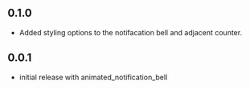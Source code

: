 ## 0.1.0

* Added styling options to the notifacation bell and adjacent counter.

## 0.0.1

* initial release with animated_notification_bell
